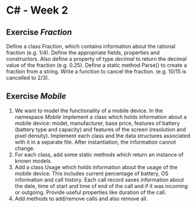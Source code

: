 # C\# - Week 2

## Exercise *Fraction*
Define a class Fraction, which contains information about the rational fraction (e.g. 1/4). Define the appropriate fields, properties and constructors. Also define a property of type *decimal* to return the decimal value of the fraction (e.g. 0.25). Define a static method Parse() to create a fraction from a string. Write a function to cancel the fraction. (e.g. 10/15 is cancelled to 2/3).

## Exercise *Mobile*
1. We want to model the functionality of a mobile device. In the namespace *Mobile* implement a class which holds information about a mobile device: model, manufacturer, base price, features of battery (battery type and capacity) and features of the screen (resolution and pixel density). Implement each class and the data structures associated with it in a separate file. After instantiation, the information cannot change.
3. For each class, add some static methods which return an instance of known models.
4. Add a class Usage which holds information about the usage of the mobile device. This includes current percentage of battery,  OS information and call history. Each call record saves information about the date, time of start and time of end of the call and if it was incoming or outgoing. Provide useful properties like duration of the call.
5. Add methods to add/remove calls and also remove all.
